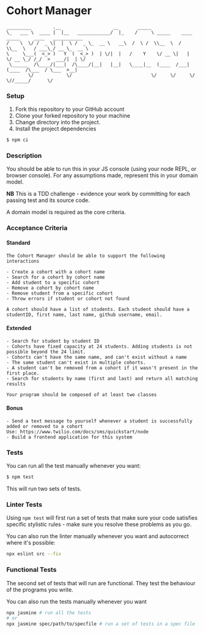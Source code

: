 # Cohort Manager

```
_________        .__                   __       _____                                             
\_   ___ \  ____ |  |__   ____________/  |_    /     \ _____    ____ _____     ____   ___________ 
/    \  \/ /  _ \|  |  \ /  _ \_  __ \   __\  /  \ /  \\__  \  /    \\__  \   / ___\_/ __ \_  __ \
\     \___(  <_> )   Y  (  <_> )  | \/|  |   /    Y    \/ __ \|   |  \/ __ \_/ /_/  >  ___/|  | \/
 \______  /\____/|___|  /\____/|__|   |__|   \____|__  (____  /___|  (____  /\___  / \___  >__|   
        \/            \/                             \/     \/     \/     \//_____/      \/       
```

### Setup

1. Fork this repository to your GitHub account
2. Clone your forked repository to your machine
3. Change directory into the project.
4. Install the project dependencies

```sh
$ npm ci
```

### Description

You should be able to run this in your JS console (using your node REPL, or browser console). For any assumptions made, represent this in your domain model.

**NB** This is a TDD challenge - evidence your work by committing for each passing test and its source code.

A domain model is required as the core criteria.

### Acceptance Criteria

#### Standard
```
The Cohort Manager should be able to support the following interactions

- Create a cohort with a cohort name
- Search for a cohort by cohort name
- Add student to a specific cohort
- Remove a cohort by cohort name
- Remove student from a specific cohort
- Throw errors if student or cohort not found

A cohort should have a list of students. Each student should have a studentID, first name, last name, github username, email.
```

#### Extended
```
- Search for student by student ID
- Cohorts have fixed capacity at 24 students. Adding students is not possible beyond the 24 limit.
- Cohorts can't have the same name, and can't exist without a name
- The same student can't exist in multiple cohorts.
- A student can't be removed from a cohort if it wasn't present in the first place.
- Search for students by name (first and last) and return all matching results

Your program should be composed of at least two classes
```

#### Bonus
```
- Send a text message to yourself whenever a student is successfully added or removed to a cohort
Use: https://www.twilio.com/docs/sms/quickstart/node
- Build a frontend application for this system
```


### Tests
You can run all the test manually whenever you want:
```sh
$ npm test
```

This will run two sets of tests.

### Linter Tests
Using `npm test` will first run a set of tests that make sure your code satisfies specific stylistic rules - make sure you resolve these problems as you go.

You can also run the linter manually whenever you want and autocorrect where it's possible:
```sh
npx eslint src --fix
```

### Functional Tests
The second set of tests that will run are functional. They test the behaviour of the programs you write.

You can also run the tests manually whenever you want
```sh
npx jasmine # run all the tests
# or
npx jasmine spec/path/to/specfile # run a set of tests in a spec file
```
